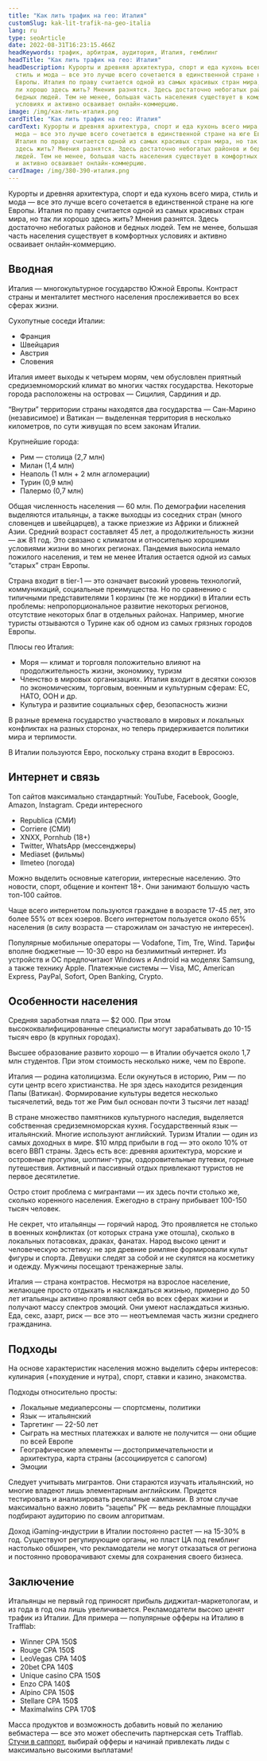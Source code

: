 ```yaml
---
title: "Как лить трафик на гео: Италия"
customSlug: kak-lit-trafik-na-geo-italia
lang: ru
type: seoArticle
date: 2022-08-31T16:23:15.466Z
headKeywords: трафик, арбитраж, аудитория, Италия, гемблинг
headTitle: "Как лить трафик на гео: Италия"
headDescription: Курорты и древняя архитектура, спорт и еда кухонь всего мира,
  стиль и мода — все это лучше всего сочетается в единственной стране на юге
  Европы. Италия по праву считается одной из самых красивых стран мира, но так
  ли хорошо здесь жить? Мнения разнятся. Здесь достаточно небогатых районов и
  бедных людей. Тем не менее, большая часть населения существует в комфортных
  условиях и активно осваивает онлайн-коммерцию.
image: /img/как-лить-италия.png
cardTitle: "Как лить трафик на гео: Италия"
cardText: Курорты и древняя архитектура, спорт и еда кухонь всего мира, стиль и
  мода — все это лучше всего сочетается в единственной стране на юге Европы.
  Италия по праву считается одной из самых красивых стран мира, но так ли хорошо
  здесь жить? Мнения разнятся. Здесь достаточно небогатых районов и бедных
  людей. Тем не менее, большая часть населения существует в комфортных условиях
  и активно осваивает онлайн-коммерцию.
cardImage: /img/380-390-италия.png
---
```

Курорты и древняя архитектура, спорт и еда кухонь всего мира, стиль и мода — все это лучше всего сочетается в единственной стране на юге Европы. Италия по праву считается одной из самых красивых стран мира, но так ли хорошо здесь жить? Мнения разнятся. Здесь достаточно небогатых районов и бедных людей. Тем не менее, большая часть населения существует в комфортных условиях и активно осваивает онлайн-коммерцию.

## Вводная

Италия — многокультурное государство Южной Европы. Контраст страны и менталитет местного населения прослеживается во всех сферах жизни.

Сухопутные соседи Италии:

* Франция
* Швейцария
* Австрия
* Словения

Италия имеет выходы к четырем морям, чем обусловлен приятный средиземноморский климат во многих частях государства. Некоторые города расположены на островах — Сицилия, Сардиния и др.

“Внутри” территории страны находятся два государства — Сан-Марино (независимое) и Ватикан — выделенная территория в несколько километров, по сути живущая по всем законам Италии.

Крупнейшие города:

* Рим — столица (2,7 млн)
* Милан (1,4 млн)
* Неаполь (1 млн + 2 млн агломерации)
* Турин (0,9 млн)
* Палермо (0,7 млн)

Общая численность населения — 60 млн. По демографии населения выделяются итальянцы, а также выходцы из соседних стран (много словенцев и швейцарцев), а также приезжие из Африки и ближней Азии. Средний возраст составляет 45 лет, а продолжительность жизни — аж 81 год. Это связано с климатом и относительно хорошими условиями жизни во многих регионах. Пандемия выкосила немало пожилого населения, и тем не менее Италия остается одной из самых “старых” стран Европы. 

Страна входит в tier-1 — это означает высокий уровень технологий, коммуникаций, социальные преимущества. Но по сравнению с типичными представителями 1 корзины (те же нордики) в Италии есть проблемы: непропорциональное развитие некоторых регионов, отсутствие некоторых благ в отдельных районах. Например, многие туристы отзываются о Турине как об одном из самых грязных городов Европы.

Плюсы гео Италия:

* Моря — климат и торговля положительно влияют на продолжительность жизни, экономику, туризм
* Членство в мировых организациях. Италия входит в десятки союзов по экономическим, торговым, военным и культурным сферам: ЕС, НАТО, ООН и др.
* Культура и развитие социальных сфер, безопасность жизни

В разные времена государство участвовало в мировых и локальных конфликтах на разных сторонах, но теперь придерживается политики мира и терпимости.

В Италии пользуются Евро, поскольку страна входит в Евросоюз.

## Интернет и связь

Топ сайтов максимально стандартный: YouTube, Facebook, Google, Amazon, Instagram. Среди интересного

* Republica (СМИ)
* Corriere (СМИ)
* XNXX, Pornhub (18+)
* Twitter, WhatsApp (мессенджеры)
* Mediaset (фильмы)
* Ilmeteo (погода)

Можно выделить основные категории, интересные населению. Это новости, спорт, общение и контент 18+. Они занимают большую часть топ-100 сайтов.

Чаще всего интернетом пользуются граждане в возрасте 17-45 лет, это более 55% от всех юзеров. Всего интернетом пользуется около 65% населения (в силу возраста — старожилам он зачастую не интересен).

Популярные мобильные операторы — Vodafone, Tim, Tre, Wind. Тарифы вполне бюджетные — 10-30 евро на безлимитный интернет. Из устройств и ОС предпочитают Windows и Android на моделях Samsung, а также технику Apple. Платежные системы — Visa, MC, American Express, PayPal, Sofort, Open Banking, Crypto.

## Особенности населения

Средняя заработная плата — $2 000. При этом высококвалифицированные специалисты могут зарабатывать до 10-15 тысяч евро (в крупных городах).

Высшее образование развито хорошо — в Италии обучается около 1,7 млн студентов. При этом стоимость несколько ниже, чем по Европе.

Италия — родина католицизма. Если окунуться в историю, Рим — по сути центр всего христианства. Не зря здесь находится резиденция Папы (Ватикан). Формирование культуры ведется несколько тысячелетий, ведь тот же Рим был основан почти 3 тысячи лет назад!

В стране множество памятников культурного наследия, выделяется собственная средиземноморская кухня. Государственный язык — итальянский. Многие используют английский. Туризм Италии — один из самых доходных в мире. $10 млрд прибыли в год — это около 10% от всего ВВП страны. Здесь есть все: древняя архитектура, морские и островные прогулки, шоппинг-туры, оздоровительные путевки, горные путешествия. Активный и пассивный отдых привлекают туристов не первое десятилетие.

Остро стоит проблема с мигрантами — их здесь почти столько же, сколько коренного населения. Ежегодно в страну прибывает 100-150 тысяч человек.

Не секрет, что итальянцы — горячий народ. Это проявляется не столько в военных конфликтах (от которых страна уже отошла), сколько в локальных потасовках, драках, фанатах. Народ высоко ценит и человеческую эстетику: не зря древние римляне формировали культ фигуры и спорта. Девушки следят за собой и не скупятся на косметику и одежду. Мужчины посещают тренажерные залы.

Италия — страна контрастов. Несмотря на взрослое население, желающее просто отдыхать и наслаждаться жизнью, примерно до 50 лет итальянцы активно проявляют себя во всех сферах жизни и получают массу спектров эмоций. Они умеют наслаждаться жизнью. Еда, секс, азарт, риск — все это — неотъемлемая часть жизни среднего гражданина.

## Подходы

На основе характеристик населения можно выделить сферы интересов: кулинария (+похудение и нутра), спорт, ставки и казино, знакомства.

Подходы относительно просты:

* Локальные медиаперсоны — спортсмены, политики
* Язык — итальянский
* Таргетинг — 22-50 лет
* Сыграть на местных платежках и валюте не получится — они общие по всей Европе
* Географические элементы — достопримечательности и архитектура, карта страны (ассоциируется с сапогом)
* Эмоции

Следует учитывать мигрантов. Они стараются изучать итальянский, но многие владеют лишь элементарным английским. Придется тестировать и анализировать рекламные кампании. В этом случае максимально важно ловить “зацепы” РК — ведь рекламные площадки подбирают аудиторию по своим алгоритмам.

Доход iGaming-индустрии в Италии постоянно растет — на 15-30% в год. Существуют регулирующие органы, но пласт ЦА под гемблинг настолько обширен, что рекламодатели не могут отказаться от региона и постоянно проворачивают схемы для сохранения своего бизнеса.

## Заключение

Итальянцы не первый год приносят прибыль диджитал-маркетологам, и из года в год она лишь увеличивается. Рекламодатели высоко ценят трафик из Италии. Для примера — популярные офферы на Италию в Trafflab:

* Winner CPA 150$
* Rouge CPA 150$
* LeoVegas CPA 140$
* 20bet CPA 140$
* Unique casino CPA 150$
* Enzo CPA 140$
* Alpino CPA 150$
* Stellare CPA 150$
* Maximalwins CPA 170$

Масса продуктов и возможность добавить новый по желанию вебмастера — все это может обеспечить партнерская сеть Trafflab. [Стучи в саппорт](https://bit.ly/3ebuXRu), выбирай офферы и начинай привлекать лиды с максимально высокими выплатами!